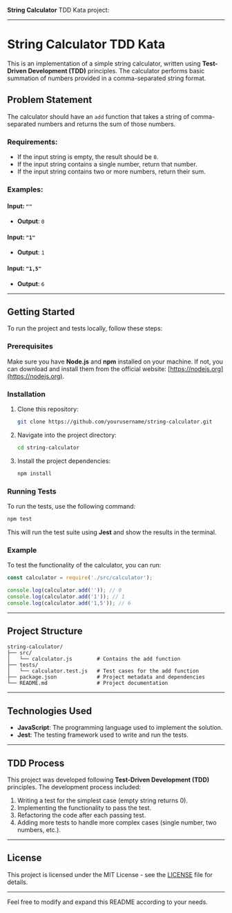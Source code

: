 **String Calculator** TDD Kata project:

---

# String Calculator TDD Kata

This is an implementation of a simple string calculator, written using **Test-Driven Development (TDD)** principles. The calculator performs basic summation of numbers provided in a comma-separated string format.

## Problem Statement

The calculator should have an `add` function that takes a string of comma-separated numbers and returns the sum of those numbers.

### Requirements:

- If the input string is empty, the result should be `0`.
- If the input string contains a single number, return that number.
- If the input string contains two or more numbers, return their sum.

### Examples:

#### Input: `""`
- **Output**: `0`

#### Input: `"1"`
- **Output**: `1`

#### Input: `"1,5"`
- **Output**: `6`

---

## Getting Started

To run the project and tests locally, follow these steps:

### Prerequisites

Make sure you have **Node.js** and **npm** installed on your machine. If not, you can download and install them from the official website: [https://nodejs.org](https://nodejs.org).

### Installation

1. Clone this repository:
   ```bash
   git clone https://github.com/yourusername/string-calculator.git
   ```

2. Navigate into the project directory:
   ```bash
   cd string-calculator
   ```

3. Install the project dependencies:
   ```bash
   npm install
   ```

### Running Tests

To run the tests, use the following command:

```bash
npm test
```

This will run the test suite using **Jest** and show the results in the terminal.

### Example

To test the functionality of the calculator, you can run:

```javascript
const calculator = require('./src/calculator');

console.log(calculator.add('')); // 0
console.log(calculator.add('1')); // 1
console.log(calculator.add('1,5')); // 6
```

---

## Project Structure

```
string-calculator/
├── src/
│   └── calculator.js        # Contains the add function
├── tests/
│   └── calculator.test.js   # Test cases for the add function
├── package.json             # Project metadata and dependencies
└── README.md                # Project documentation
```

---

## Technologies Used

- **JavaScript**: The programming language used to implement the solution.
- **Jest**: The testing framework used to write and run the tests.

---

## TDD Process

This project was developed following **Test-Driven Development (TDD)** principles. The development process included:

1. Writing a test for the simplest case (empty string returns 0).
2. Implementing the functionality to pass the test.
3. Refactoring the code after each passing test.
4. Adding more tests to handle more complex cases (single number, two numbers, etc.).

---

## License

This project is licensed under the MIT License - see the [LICENSE](LICENSE) file for details.

---

Feel free to modify and expand this README according to your needs.